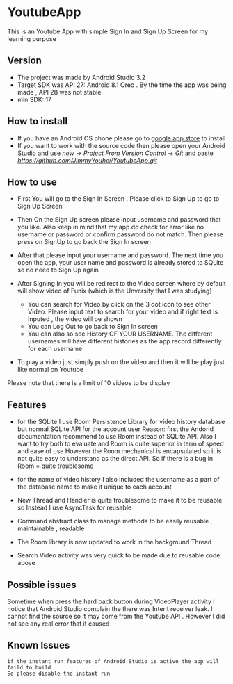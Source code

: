 # YoutubeApp
This is an Youtube App with simple Sign In and Sign Up Screen for my learning purpose 

## Version
- The project was made by Android Studio 3.2 
- Target SDK was API 27: Android 8.1 Oreo . By the time the app was being made , API 28 was not stable 
- min SDK: 17

## How to install
- If you have an Android OS phone please go to [google app store]() to install  
- If you want to work with the source code then please open your Android Studio and use _new_ -> _Project From Version Control_ -> _Git_ and paste _https://github.com/JimmyYouhei/YoutubeApp.git_

## How to use 

- First You will go to the Sign In Screen . Please click to Sign Up to go to Sign Up Screen

- Then On the Sign Up screen please input username and password that you like. Also keep in mind that my app do check for error like no username or password or confirm password do not match. Then please press on SignUp to go back the Sign In screen

- After that please input your username and password. The next time you open the app, your user name and password is already stored to SQLite so no need to Sign Up again

- After Signing In you will be redirect to the Video screen where by default will show video of Funix (which is the Unversity that I was studying)
    - You can search for Video by click on the 3 dot icon to see other Video. Please input text to search for your video and if right text is inputed , the video will be shown
    - You can Log Out to go back to Sign In screen
    - You can also so see History OF YOUR USERNAME. The different usernames will have different histories as the app record differently for each username

- To play a video just simply push on the video and then it will be play just like normal on Youtube

Please note that there is a limit of 10 videos to be display

## Features

- for the SQLite I use Room Persistence Library for video history database but normal SQLite API for the account user 
Reason: first the Andorid documentation recommend to use Room instead of SQLite API. Also I want to try both to evaluate and Room is quite superior in term of speed and ease of use 
However the Room mechanical is encapsulated so it is not quite easy to understand as the direct API. So if there is a bug in Room = quite troublesome

- for the name of video history I also included the username as a part of the database name to make it unique to each account 

- New Thread and Handler is quite troublesome to make it to be reusable so Instead I use AsyncTask for reusable

- Command abstract class to manage methods to be easily reusable , maintainable , readable 

- The Room library is now updated to work in the background Thread

- Search Video activity was very quick to be made due to reusable code above 

## Possible issues
Sometime when press the hard back button during VideoPlayer activity I notice that Android Studio complain the there was Intent receiver leak. 
I cannot find the source so it may come from the Youtube API . However I did not see any real error that it caused 

## Known Issues
	if the instant run features of Android Studio is active the app will faild to build 
	So please disable the instant run
  
  
